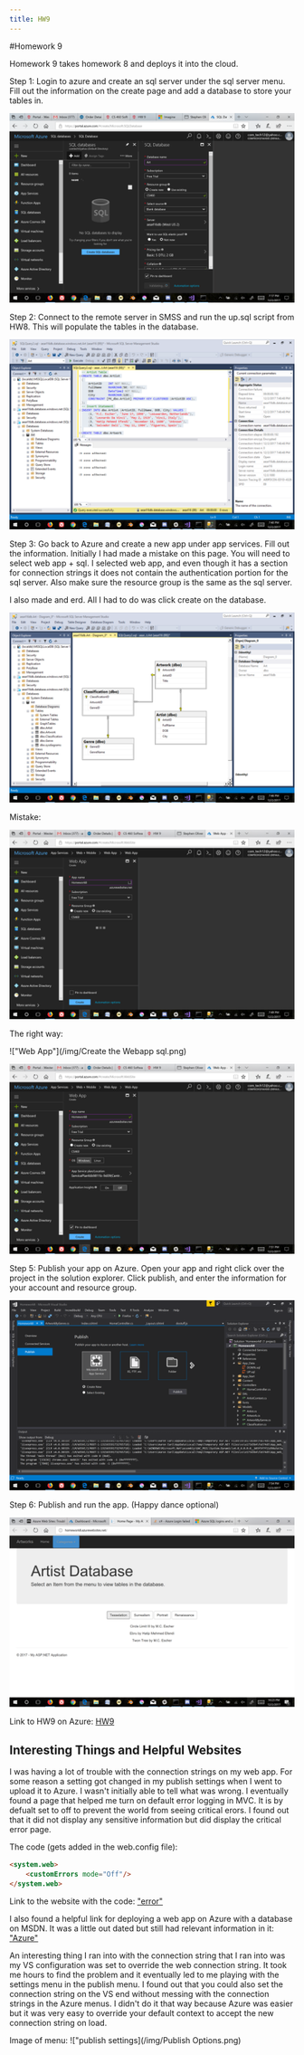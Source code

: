 ```yaml
---
title: HW9
---
```


#Homework 9

Homework 9 takes homework 8 and deploys it into the cloud.

Step 1: Login to azure and create an sql server under the sql server menu. Fill out the information on the create page and add a database to store your tables in.

!["Create Server"](/img/dbDash.png)

Step 2: Connect to the remote server in SMSS and run the up.sql script from HW8. This will populate the tables in the database.

!["SMSS"](/img/uploaddb.png)

Step 3: Go back to Azure and create a new app under app services. Fill out the information. Initially I had made a mistake on this page. You will need to select web app + sql. I selected web app, and even though it has a section for connection strings it does not contain the authentication portion for the sql server. Also make sure the resource group is the same as the sql server.

I also made and erd. All I had to do was click create on the database.

!["ERD"](/img/erd.png)

Mistake:

!["Mistake"](/img/CreateApp.png)

The right way:

!["Web App"](/img/Create the Webapp sql.png)

!["App Options"](/img/AppOptions.png)

Step 5: Publish your app on Azure. Open your app and right click over the project in the solution explorer. Click publish, and enter the information for your account and resource group.

!["Publish"](/img/PublishOptions.png)

Step 6: Publish and run the app. (Happy dance optional)

!["App"](/img/Deployed.png)

Link to HW9 on Azure: [HW9](http://homework8.azurewebsites.net)

## Interesting Things and Helpful Websites

I was having a lot of trouble with the connection strings on my web app. For some reason a setting got changed in my publish settings when I went to upload it to Azure. I wasn't initially able to tell what was wrong. I eventually found a page that helped me turn on default error logging in MVC. It is by defualt set to off to prevent the world from seeing critical erors. I found out that it did not display any sensitive information but did display the critical error page.

The code (gets added in the web.config file):

```html
<system.web>
    <customErrors mode="Off"/>
</system.web>
```

Link to the website with the code: ["error"](https://blogs.msdn.microsoft.com/waws/2014/05/22/azure-web-sites-troubleshooting-server-error-in-application-errors/)

I also found a helpful link for deploying a web app on Azure with a database on MSDN. It was a little out dated but still had relevant information in it: ["Azure"](https://msdn.microsoft.com/en-us/library/dd483479(v=vs.100).aspx)

An interesting thing I ran into with the connection string that I ran into was my VS configuration was set to override the web connection string. It took me hours to find the problem and it eventually led to me playing with the settings menu in the publish menu. I found out that you could also set the connection string on the VS end without messing with the connection strings in the Azure menus. I didn't do it that way because Azure was easier but it was very easy to override your default context to accept the new connection string on load.

Image of menu: !["publish settings](/img/Publish Options.png)

